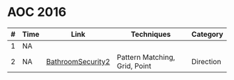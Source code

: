 # AOC 2016

| #  | Time     | Link                  | Techniques              | Category                     |
|----|----------|-----------------------|-------------------------|------------------------------|
| 1  | NA |  |  |  |
| 2  | NA | [BathroomSecurity2](./src/main/java/info/jab/aoc/day2/BathroomSecurity2.java) | Pattern Matching, Grid, Point | Direction |
